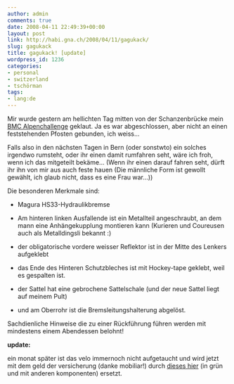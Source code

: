 ```yaml
---
author: admin
comments: true
date: 2008-04-11 22:49:39+00:00
layout: post
link: http://habi.gna.ch/2008/04/11/gagukack/
slug: gagukack
title: gagukack! [update]
wordpress_id: 1236
categories:
- personal
- switzerland
- tschörman
tags:
- lang:de
---
```


Mir wurde gestern am hellichten Tag mitten von der Schanzenbrücke mein [BMC Alpenchallenge](http://images.google.com/images?client=safari&rls=en-us&q=bmc+alpenchallenge&ie=UTF-8&oe=UTF-8&um=1&sa=N&tab=wi) geklaut. Ja es war abgeschlossen, aber nicht an einen feststehenden Pfosten gebunden, ich weiss...  

  

Falls also in den nächsten Tagen in Bern (oder sonstwto) ein solches irgendwo rumsteht, oder ihr einen damit rumfahren seht, wäre ich froh, wenn ich das mitgeteilt bekäme... (Wenn ihr einen darauf fahren seht, dürft ihr ihn von mir aus auch feste hauen (Die männliche Form ist gewollt gewählt, ich glaub nicht, dass es eine Frau war...))  

  

Die besonderen Merkmale sind:  

- Magura HS33-Hydraulikbremse  

- Am hinteren linken Ausfallende ist ein Metallteil angeschraubt, an dem mann eine Anhängekupplung montieren kann (Kurieren und Coureusen auch als Metalldingsli bekannt :)  

- der obligatorische vordere weisser Reflektor ist in der Mitte des Lenkers aufgeklebt  

- das Ende des Hinteren Schutzbleches ist mit Hockey-tape geklebt, weil es gespalten ist.  

- der Sattel hat eine gebrochene Sattelschale (und der neue Sattel liegt auf meinem Pult)  

- und am Oberrohr ist die Bremsleitungshalterung abgelöst.  





Sachdienliche Hinweise die zu einer Rückführung führen werden mit mindestens einem Abendessen belohnt!




**update:**




ein monat später ist das velo immernoch nicht aufgetaucht und wird jetzt mit dem geld der versicherung (danke mobiliar!) durch [dieses hier](http://www.tds-rad.ch/infoglueDeliverWorking_tds/Tour+de+Suisse/speed+-+cross/speed+drive+road+26) (in grün und mit anderen komponenten) ersetzt.



